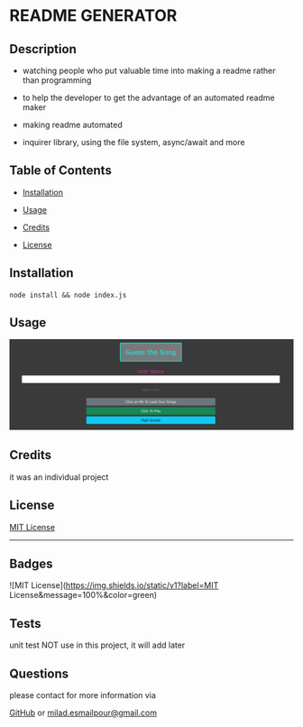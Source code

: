 # README GENERATOR

  ## Description

  - watching people who put valuable time into making a readme rather than programming

  - to help the developer to get the advantage of an automated readme maker

  - making readme automated

  - inquirer library, using the file system, async/await and more

  ## Table of Contents
  - [Installation](#installation)

  - [Usage](#usage)

  - [Credits](#credits)

  - [License](#license)

  ## Installation

  ```
node install && node index.js
```

  ## Usage

  
  ![Screenshot](./assets/images/screenshot.png)

  ## Credits

  it was an individual project

  ## License

  [MIT License](https://choosealicense.com/licenses/mit/)

  ---
  ## Badges

  ![MIT License](https://img.shields.io/static/v1?label=MIT License&message=100%&color=green)
  ## Tests

  unit test NOT use in this project, it will add later

  ## Questions

  please contact for more information via

  [GitHub](https://github.com/miladesmailpour)
  or
  milad.esmailpour@gmail.com 
  